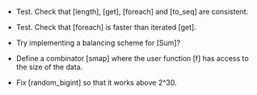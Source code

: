 * Test. Check that [length], [get], [foreach] and [to_seq] are consistent.

* Test. Check that [foreach] is faster than iterated [get].

* Try implementing a balancing scheme for [Sum]?

* Define a combinator [smap] where the user function [f] has access to the
  size of the data.

* Fix [random_bigint] so that it works above 2^30.

